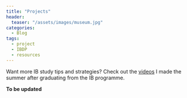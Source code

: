 ```yaml
---
title: "Projects"
header:
  teaser: "/assets/images/museum.jpg"
categories:
  - Blog
tags:
  - project
  - IBDP
  - resources
---
```


Want more IB study tips and strategies? Check out the [videos](https://www.youtube.com/@studywithjo8713) I made the summer after graduating from the IB programme. 

**To be updated**